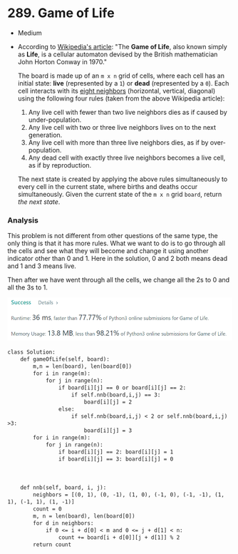 # 289. Game of Life

* Medium
*   According to [Wikipedia's article](https://en.wikipedia.org/wiki/Conway's\_Game\_of\_Life): "The **Game of Life**, also known simply as **Life**, is a cellular automaton devised by the British mathematician John Horton Conway in 1970."

    The board is made up of an `m x n` grid of cells, where each cell has an initial state: **live** (represented by a `1`) or **dead** (represented by a `0`). Each cell interacts with its [eight neighbors](https://en.wikipedia.org/wiki/Moore\_neighborhood) (horizontal, vertical, diagonal) using the following four rules (taken from the above Wikipedia article):

    1. Any live cell with fewer than two live neighbors dies as if caused by under-population.
    2. Any live cell with two or three live neighbors lives on to the next generation.
    3. Any live cell with more than three live neighbors dies, as if by over-population.
    4. Any dead cell with exactly three live neighbors becomes a live cell, as if by reproduction.

    The next state is created by applying the above rules simultaneously to every cell in the current state, where births and deaths occur simultaneously. Given the current state of the `m x n` grid `board`, return _the next state_.

### Analysis&#x20;

This problem is not different from other questions of the same type, the only thing is that it has more rules. What we want to do is to go through all the cells and see what they will become and change it using another indicator other than 0 and 1. Here in the solution, 0 and 2 both means dead and 1 and 3 means live.&#x20;

Then after we have went through all the cells, we change all the 2s to 0 and all the 3s to 1.&#x20;

![](<../.gitbook/assets/image (10).png>)

```
class Solution:
    def gameOfLife(self, board):
        m,n = len(board), len(board[0])
        for i in range(m):
            for j in range(n):
                if board[i][j] == 0 or board[i][j] == 2:
                    if self.nnb(board,i,j) == 3:
                        board[i][j] = 2
                else:
                    if self.nnb(board,i,j) < 2 or self.nnb(board,i,j) >3:
                        board[i][j] = 3
        for i in range(m):
            for j in range(n):
                if board[i][j] == 2: board[i][j] = 1
                if board[i][j] == 3: board[i][j] = 0
                    
                    
    
    def nnb(self, board, i, j):
        neighbors = [(0, 1), (0, -1), (1, 0), (-1, 0), (-1, -1), (1, 1), (-1, 1), (1, -1)]
        count = 0
        m, n = len(board), len(board[0])
        for d in neighbors:
            if 0 <= i + d[0] < m and 0 <= j + d[1] < n:
                count += board[i + d[0]][j + d[1]] % 2 
        return count
```
